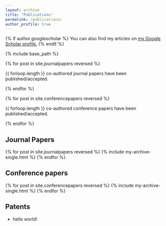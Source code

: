 ```yaml
---
layout: archive
title: "Publications"
permalink: /publications/
author_profile: true
---
```


{% if author.googlescholar %}
  You can also find my articles on <u><a href="{{author.googlescholar}}">my Google Scholar profile</a>.</u>
{% endif %}

{% include base_path %}

{% for post in site.journalpapers reversed %}
  <p>{{ forloop.length }} co-authored journal papers have been published/accepted.</p>
{% endfor %}

{% for post in site.conferencepapers reversed %}
  <p>{{ forloop.length }} co-authored conference papers have been published/accepted.</p>
{% endfor %}


Journal Papers
-----------

{% for post in site.journalpapers reversed %}
  {% include my-archive-single.html %}
{% endfor %}

Conference papers
---------

{% for post in site.conferencepapers reversed %}
  {% include my-archive-single.html %}
{% endfor %}

Patents
-----------

+ hello world!

